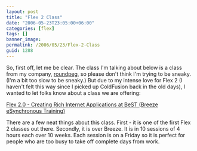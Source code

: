 ```yaml
---
layout: post
title: "Flex 2 Class"
date: "2006-05-23T23:05:00+06:00"
categories: [flex]
tags: []
banner_image: 
permalink: /2006/05/23/Flex-2-Class
guid: 1288
---
```


So, first off, let me be clear. The class I'm talking about below is a class from my company, <a href="http://www.roundpeg.com">roundpeg</a>, so please don't think I'm trying to be sneaky. (I'm a bit too slow to be sneaky.) But due to my intense love for Flex 2 (I haven't felt this way since I picked up ColdFusion back in the old days), I wanted to let folks know about a class we are offering: 

<a href="http://www.roundpeg.com/home.cfm?main=training&action=classinfo&classid=168&locid=37">Flex 2.0 - Creating Rich Internet Applications at BeST (Breeze eSynchronous Training)</a>

There are a few neat things about this class. First - it is one of the first Flex 2 classes out there. Secondly, it is over Breeze. It is in 10 sessions of 4 hours each over 10 weeks. Each session is on a Friday so it is perfect for people who are too busy to take off complete days from work.